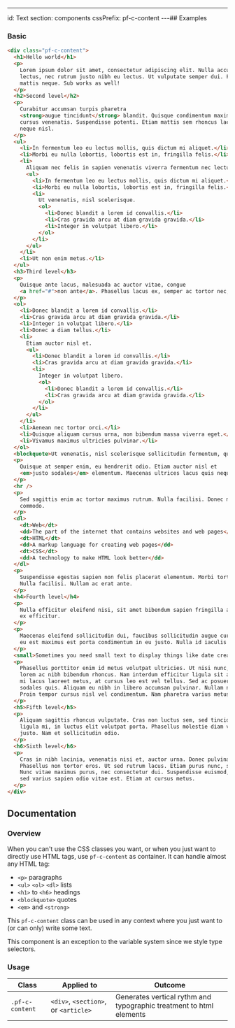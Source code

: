 ---
id: Text
section: components
cssPrefix: pf-c-content
---## Examples

### Basic

```html
<div class="pf-c-content">
  <h1>Hello world</h1>
  <p>
    Lorem ipsum dolor sit amet, consectetur adipiscing elit. Nulla accumsan, metus ultrices eleifend gravida, nulla nunc varius
    lectus, nec rutrum justo nibh eu lectus. Ut vulputate semper dui. Fusce erat odio, sollicitudin vel erat vel, interdum
    mattis neque. Sub works as well!
  </p>
  <h2>Second level</h2>
  <p>
    Curabitur accumsan turpis pharetra
    <strong>augue tincidunt</strong> blandit. Quisque condimentum maximus mi, sit amet commodo arcu rutrum id. Proin pretium urna vel
    cursus venenatis. Suspendisse potenti. Etiam mattis sem rhoncus lacus dapibus facilisis. Donec at dignissim dui. Ut et
    neque nisl.
  </p>
  <ul>
    <li>In fermentum leo eu lectus mollis, quis dictum mi aliquet.</li>
    <li>Morbi eu nulla lobortis, lobortis est in, fringilla felis.</li>
    <li>
      Aliquam nec felis in sapien venenatis viverra fermentum nec lectus.
      <ul>
        <li>In fermentum leo eu lectus mollis, quis dictum mi aliquet.</li>
        <li>Morbi eu nulla lobortis, lobortis est in, fringilla felis.</li>
        <li>
          Ut venenatis, nisl scelerisque.
          <ol>
            <li>Donec blandit a lorem id convallis.</li>
            <li>Cras gravida arcu at diam gravida gravida.</li>
            <li>Integer in volutpat libero.</li>
          </ol>
        </li>
      </ul>
    </li>
    <li>Ut non enim metus.</li>
  </ul>
  <h3>Third level</h3>
  <p>
    Quisque ante lacus, malesuada ac auctor vitae, congue
    <a href="#">non ante</a>. Phasellus lacus ex, semper ac tortor nec, fringilla condimentum orci. Fusce eu rutrum tellus.
  </p>
  <ol>
    <li>Donec blandit a lorem id convallis.</li>
    <li>Cras gravida arcu at diam gravida gravida.</li>
    <li>Integer in volutpat libero.</li>
    <li>Donec a diam tellus.</li>
    <li>
      Etiam auctor nisl et.
      <ul>
        <li>Donec blandit a lorem id convallis.</li>
        <li>Cras gravida arcu at diam gravida gravida.</li>
        <li>
          Integer in volutpat libero.
          <ol>
            <li>Donec blandit a lorem id convallis.</li>
            <li>Cras gravida arcu at diam gravida gravida.</li>
          </ol>
        </li>
      </ul>
    </li>
    <li>Aenean nec tortor orci.</li>
    <li>Quisque aliquam cursus urna, non bibendum massa viverra eget.</li>
    <li>Vivamus maximus ultricies pulvinar.</li>
  </ol>
  <blockquote>Ut venenatis, nisl scelerisque sollicitudin fermentum, quam libero hendrerit ipsum, ut blandit est tellus sit amet turpis.</blockquote>
  <p>
    Quisque at semper enim, eu hendrerit odio. Etiam auctor nisl et
    <em>justo sodales</em> elementum. Maecenas ultrices lacus quis neque consectetur, et lobortis nisi molestie.
  </p>
  <hr />
  <p>
    Sed sagittis enim ac tortor maximus rutrum. Nulla facilisi. Donec mattis vulputate risus in luctus. Maecenas vestibulum interdum
    commodo.
  </p>
  <dl>
    <dt>Web</dt>
    <dd>The part of the internet that contains websites and web pages</dd>
    <dt>HTML</dt>
    <dd>A markup language for creating web pages</dd>
    <dt>CSS</dt>
    <dd>A technology to make HTML look better</dd>
  </dl>
  <p>
    Suspendisse egestas sapien non felis placerat elementum. Morbi tortor nisl, suscipit sed mi sit amet, mollis malesuada nulla.
    Nulla facilisi. Nullam ac erat ante.
  </p>
  <h4>Fourth level</h4>
  <p>
    Nulla efficitur eleifend nisi, sit amet bibendum sapien fringilla ac. Mauris euismod metus a tellus laoreet, at elementum
    ex efficitur.
  </p>
  <p>
    Maecenas eleifend sollicitudin dui, faucibus sollicitudin augue cursus non. Ut finibus eleifend arcu ut vehicula. Mauris
    eu est maximus est porta condimentum in eu justo. Nulla id iaculis sapien.
  </p>
  <small>Sometimes you need small text to display things like date created</small>
  <p>
    Phasellus porttitor enim id metus volutpat ultricies. Ut nisi nunc, blandit sed dapibus at, vestibulum in felis. Etiam iaculis
    lorem ac nibh bibendum rhoncus. Nam interdum efficitur ligula sit amet ullamcorper. Etiam tristique, leo vitae porta faucibus,
    mi lacus laoreet metus, at cursus leo est vel tellus. Sed ac posuere est. Nunc ultricies nunc neque, vitae ultricies ex
    sodales quis. Aliquam eu nibh in libero accumsan pulvinar. Nullam nec nisl placerat, pretium metus vel, euismod ipsum.
    Proin tempor cursus nisl vel condimentum. Nam pharetra varius metus non pellentesque.
  </p>
  <h5>Fifth level</h5>
  <p>
    Aliquam sagittis rhoncus vulputate. Cras non luctus sem, sed tincidunt ligula. Vestibulum at nunc elit. Praesent aliquet
    ligula mi, in luctus elit volutpat porta. Phasellus molestie diam vel nisi sodales, a eleifend augue laoreet. Sed nec eleifend
    justo. Nam et sollicitudin odio.
  </p>
  <h6>Sixth level</h6>
  <p>
    Cras in nibh lacinia, venenatis nisi et, auctor urna. Donec pulvinar lacus sed diam dignissim, ut eleifend eros accumsan.
    Phasellus non tortor eros. Ut sed rutrum lacus. Etiam purus nunc, scelerisque quis enim vitae, malesuada ultrices turpis.
    Nunc vitae maximus purus, nec consectetur dui. Suspendisse euismod, elit vel rutrum commodo, ipsum tortor maximus dui,
    sed varius sapien odio vitae est. Etiam at cursus metus.
  </p>
</div>

```

## Documentation

### Overview

When you can't use the CSS classes you want, or when you just want to directly use HTML tags, use `pf-c-content` as container. It can handle almost any HTML tag:

-   `<p>` paragraphs
-   `<ul>` `<ol>` `<dl>` lists
-   `<h1>` to `<h6>` headings
-   `<blockquote>` quotes
-   `<em>` and `<strong>`

This `pf-c-content` class can be used in any context where you just want to (or can only) write some text.

This component is an exception to the variable system since we style type selectors.

### Usage

| Class           | Applied to                           | Outcome                                                             |
| --------------- | ------------------------------------ | ------------------------------------------------------------------- |
| `.pf-c-content` | `<div>`, `<section>`, or `<article>` | Generates vertical rythm and typographic treatment to html elements |
